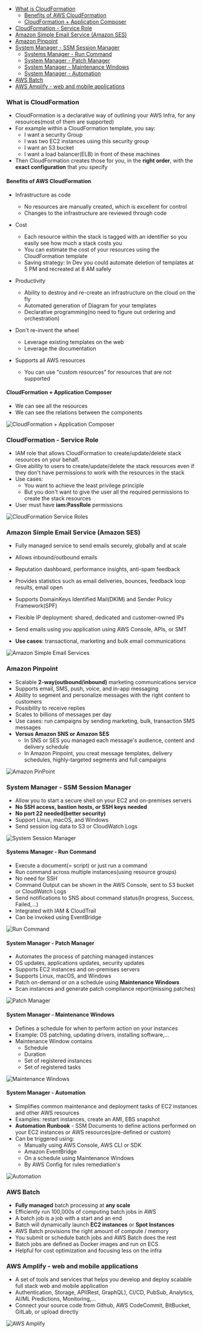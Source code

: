 <!-- TOC -->
  * [What is CloudFormation](#what-is-cloudformation)
    * [Benefits of AWS CloudFormation](#benefits-of-aws-cloudformation)
    * [CloudFormation + Application Composer](#cloudformation--application-composer)
  * [CloudFormation - Service Role](#cloudformation---service-role)
  * [Amazon Simple Email Service (Amazon SES)](#amazon-simple-email-service-amazon-ses)
  * [Amazon Pinpoint](#amazon-pinpoint)
  * [System Manager - SSM Session Manager](#system-manager---ssm-session-manager)
    * [Systems Manager - Run Command](#systems-manager---run-command)
    * [System Manager - Patch Manager](#system-manager---patch-manager)
    * [System Manager - Maintenance Windows](#system-manager---maintenance-windows)
    * [System Manager - Automation](#system-manager---automation-)
  * [AWS Batch](#aws-batch-)
  * [AWS Amplify - web and mobile applications](#aws-amplify---web-and-mobile-applications)
<!-- TOC -->

### What is CloudFormation

* CloudFormation is a declarative way of outlining your AWS Infra, for any resources(most of them are supported)
* For example within a CloudFormation template, you say:
  * I want a security Group
  * I was two EC2 instances using this security group
  * I want an S3 bucket
  * I want a load balancer(ELB) in front of these machines
* Then CloudFormation creates those for you, in the **right order**, with the **exact configuration** that you specify

#### Benefits of AWS CloudFormation

* Infrastructure as code
  * No resources are manually created, which is excellent for control
  * Changes to the infrastructure are reviewed through code
  
* Cost
  * Each resource within the stack is tagged with an identifier so you easily see how much a stack costs you
  * You can estimate the cost of your resources using the CloudFormation template
  * Saving strategy: In Dev you could automate deletion of templates at 5 PM and recreated at 8 AM safely
  
* Productivity
  * Ability to destroy and re-create an infrastructure on the cloud on the fly
  * Automated generation of Diagram for your templates
  * Declarative programming(no need to figure out ordering and orchestration)
  
* Don't re-invent the wheel
  * Leverage existing templates on the web
  * Leverage the documentation
  
* Supports all AWS resources
  * You can use "custom resources" for resources that are not supported

#### CloudFormation + Application Composer

* We can see all the resources
* We can see the relations between the components

<img src="../images/other-services/cloud-formation-plus-application-composer.png" alt="CloudFormation + Application Composer">


### CloudFormation - Service Role

* IAM role that allows CloudFormation to create/update/delete stack resources on your behalf.
* Give ability to users to create/update/delete the stack resources even if they don't have permissions to work with the resources in the stack
* Use cases:
  * You want to achieve the least privilege principle
  * But you don't want to give the user all the required permissions to create the stack resources
* User must have **iam:PassRole** permissions

<img src="../images/other-services/cloud-formation-service-role.png" alt="CloudFormation Service Roles">

### Amazon Simple Email Service (Amazon SES)

* Fully managed service to send emails securely, globally and at scale
* Allows inbound/outbound emails
* Reputation dashboard, performance insights, anti-spam feedback
* Provides statistics such as email deliveries, bounces, feedback loop results, email open
* Supports DomainKeys Identified Mail(DKIM) and Sender Policy Framework(SPF)
* Flexible IP deployment: shared, dedicated and customer-owned IPs
* Send emails using you application using AWS Console, APIs, or SMT

* **Use cases**: transactional, marketing and bulk email communications

<img src="../images/other-services/amazon-simple-email-service.png" alt="Amazon Simple Email Services">

### Amazon Pinpoint

* Scalable **2-way(outbound/inbound)** marketing communications service
* Supports email, SMS, push, voice, and in-app messaging
* Ability to segment and personalize messages with the right content to customers
* Possibility to receive replies
* Scales to billions of messages per day
* Use cases: run campaigns by sending marketing, bulk, transaction SMS messages
* **Versus Amazon SNS or Amazon SES**
  * In SNS or SES you managed each message's audience, content and delivery schedule
  * In Amazon Pinpoint, you creat message templates, delivery schedules, highly-targeted segments and full campaigns

<img src="../images/other-services/amazon-pin-point.png" alt="Amazon PinPoint">

### System Manager - SSM Session Manager

* Allow you to start a secure shell on your EC2 and on-premises servers
* **No SSH access, bastion hosts, or SSH keys needed**
* **No port 22 needed(better security)**
* Support Linux, macOS, and Windows
* Send session log data to S3 or CloudWatch Logs

<img src="../images/other-services/system-session-manager.png" alt="System Session Manager">

#### Systems Manager - Run Command

* Execute a document(= script) or just run a command
* Run command across multiple instances(using resource groups)
* No need for SSH
* Command Output can be shown in the AWS Console, sent to S3 bucket or CloudWatch Logs
* Send notifications to SNS about command status(In progress, Success, Failed,...)
* Integrated with IAM & CloudTrail
* Can be invoked using EventBridge

<img src="../images/other-services/systems-manager-run-command.png" alt="Run Command">

#### System Manager - Patch Manager

* Automates the process of patching managed instances
* OS updates, applications updates, security updates
* Supports EC2 instances and on-premises servers
* Supports Linux, macOS, and Windows
* Patch on-demand or on a schedule using **Maintenance Windows**
* Scan instances and generate patch compliance report(missing patches)

<img src="../images/other-services/systems-manager-patch-manager.png" alt="Patch Manager">

#### System Manager - Maintenance Windows

* Defines a schedule for when to perform action on your instances
* Example: OS patching, updating drivers, installing software,...
* Maintenance Window contains
  * Schedule
  * Duration
  * Set of registered instances
  * Set of registered tasks

<img src="../images/other-services/systems-manager-maintenance-windows.png" alt="Maintenance Windows">

#### System Manager - Automation 

* Simplifies common maintenance and deployment tasks of EC2 instances and other AWS resources
* Examples: restart instances, create an AMI, EBS snapshot
* **Automation Runbook** - SSM Documents to define actions performed on your EC2 instances or AWS resources(pre-defined or custom)
* Can be triggered using:
  * Manually using AWS Console, AWS CLI or SDK
  * Amazon EventBridge
  * On a schedule using Maintenance Windows
  * By AWS Config for rules remediation's

<img src="../images/other-services/systems-manager-automation.png" alt="Automation">

### AWS Batch 

* **Fully managed** batch processing at **any scale**
* Efficiently run 100,000s of computing batch jobs in AWS
* A batch job is a job with a start and an end
* Batch will dynamically launch **EC2 instances** or **Spot Instances**
* AWS Batch provisions the right amount of compute / memory
* You submit or schedule batch jobs and AWS Batch does the rest
* Batch jobs are defined as Docker images and run on ECS
* Helpful for cost optimization and focusing less on the infra

### AWS Amplify - web and mobile applications

* A set of tools and services that helps you develop and deploy scalable full stack web and mobile application
* Authentication, Storage, API(Rest, GraphQL), CI/CD, PubSub, Analytics, AI/ML Predictions, Monitoring,...
* Connect your source code from Github, AWS CodeCommit, BitBucket, GitLab, or upload directly

<img src="../images/other-services/aws-amplify-web-mobile-applications.png" alt="AWS Amplify">
